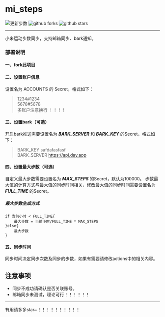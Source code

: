 # mi_steps

![更新步数](https://github.com/dooooling/mi_steps/actions/workflows/rust.yml/badge.svg)
![github forks](https://badgen.net/github/forks/dooooling/mi_steps)
![github stars](https://badgen.net/github/stars/dooooling/mi_steps)

---
小米运动步数同步，支持邮箱同步、bark通知。

### 部署说明

#### 一、fork此项目

#### 二、设置账户信息

设置名为 ACCOUNTS 的 Secret，格式如下：

> 1234#1234</br>
> 5678#5678</br>
> 多账户注意换行 ！！！！

#### 三、设置bark（可选）

开启bark推送需要设置名为 ***BARK_SERVER*** 和 ***BARK_KEY*** 的Secret，格式如下：
> BARK_KEY safdafasfasf</br>
> BARK_SERVER https://api.day.app

#### 四、设置最大步数（可选）

自定义最大步数需要设置名为 ***MAX_STEPS*** 的Secret，默认为100000。
步数最大值的计算方式与最大值的同步时间相关，修改最大值的同步时间需要设置名为***FULL_TIME*** 的Secret。

##### 最大步数生成方式
    if 当前小时 < FULL_TIME{
        最大步数 = 当前小时/FULL_TIME * MAX_STEPS
    }else{
        最大步数
    }

#### 五、同步时间
同步时间决定同步次数及同步的步数，如果有需要请修改actions中的相关内容。

## 注意事项
- 同步不成功请确认是否关联账号。
- 邮箱同步未测试，理论可行！！！！！！

---

有用请多多star~！！！！！！！！！！


